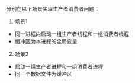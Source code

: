 分别在以下场景实现生产者消费者问题：

1. 场景1
  * 同一进程内启动一组生产者线程和一组消费者线程
  * 缓冲区为本进程的全局变量
2. 场景2
  * 启动一组生产者进程和一组消费者进程
  * 同一个数据文件为缓冲区
